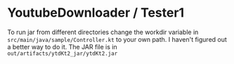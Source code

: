 # YoutubeDownloader / Tester1

To run jar from different directories change the workdir variable in ```src/main/java/sample/Controller.kt```
to your own path. I haven't figured out a better way to do it. The JAR file is in ``out/artifacts/ytdKt2_jar/ytdKt2.jar``
